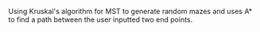Using Kruskal's algorithm for MST to generate random mazes and uses A* to find a path between the user inputted two end points.
